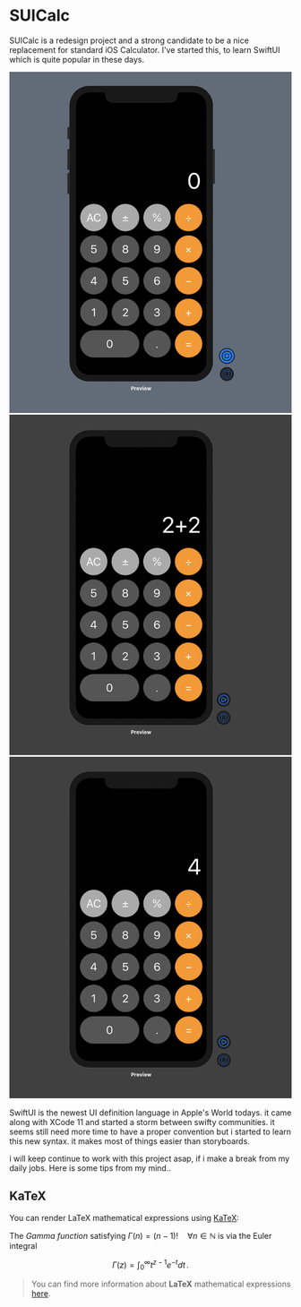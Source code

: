 # SUICalc
SUICalc is a redesign project and a strong candidate to be a nice replacement for standard iOS Calculator. I've started this, to learn SwiftUI which is quite popular in these days.

![screen_shot1](https://raw.githubusercontent.com/coshkun/SUICalc/master/Resources/_fp_assets/ss1.png)
![screen_shot2](https://raw.githubusercontent.com/coshkun/SUICalc/master/Resources/_fp_assets/ss2.png)
![screen_shot3](https://raw.githubusercontent.com/coshkun/SUICalc/master/Resources/_fp_assets/ss3.png)

SwiftUI is the newest UI definition language in Apple's World todays. it came along with XCode 11 and started a storm between swifty communities. it seems still need more time to have a proper convention but i started to learn this new syntax. it makes most of things easier than storyboards.

i will keep continue to work with this project asap, if i make a break from my daily jobs. Here is some tips from my mind..


## KaTeX

You can render LaTeX mathematical expressions using [KaTeX](https://khan.github.io/KaTeX/):

The *Gamma function* satisfying $\Gamma(n) = (n-1)!\quad\forall n\in\mathbb N$ is via the Euler integral

$$
\Gamma(z) = \int_0^\infty t^{z-1}e^{-t}dt\,.
$$

> You can find more information about **LaTeX** mathematical expressions [here](http://meta.math.stackexchange.com/questions/5020/mathjax-basic-tutorial-and-quick-reference).
